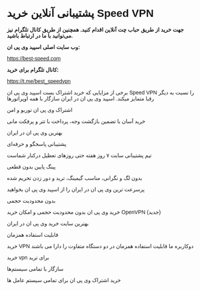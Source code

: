 # پشتیبانی آنلاین خرید Speed VPN

**جهت خرید از طریق حباب چت آنلاین اقدام کنید. همچنین از طریق کانال تلگرام نیز می‌توانید با ما در ارتباط باشید.**


**وب سایت اصلی اسپید وی پی ان:**

https://best-speed.com


**کانال تلگرام برای خرید:**

https://t.me/best_speedvpn

برخی از مزایایی که خرید اشتراک بست اسپید وی پی ان Speed VPN را نسبت به دیگر رقبا متمایز میکند. اسپید وی پی ان در ایران سازگار با همه اوپراتورها

اشتراک وی پی ان توربو و امن

خرید آسان با تضمین بازگشت وجه، پرداخت با تتر و پرفکت مانی

بهترین وی پی ان در ایران

پشتیبانی پاسخگو و حرفه‌ای

تیم پشتیبانی سایت ۷ روز هفته حتی روزهای تعطیل درکنار شماست

پینگ پایین بدون قطعی

بدون لگ و نگرانی، مناسب گیمینگ، ترید و دور زدن تحریم شده

پرسرعت ترین وی پی ان در ایران را از اسپید وی پی ان بخواهید

بدون محدودیت حجمی

خرید وی پی ان بدون محدودیت حجمی و امکان خرید OpenVPN (جدید)

بهترین سایت خرید وی پی ان در ایران

قابلیت استفاده همزمان

خرید VPN دوکاربره ما قابلیت استفاده همزمان در دو دستگاه متفاوت را دارا می‌ باشند

خرید vpn برای ترید

سازگار با تمامی سیستم‌ها

خرید اشتراک وی پی ان برای تمامی سیستم عامل ها

<!--Use the below code snippet to provide real time updates to the live chat plugin without the need of copying and paste each time to your website when changes are made via PBX-->
<call-us-selector phonesystem-url="https://1685.3cx.cloud" party="bspeedclick"></call-us-selector>
 
<!--Incase you don't want real time updates to the live chat plugin when options are changed, use the below code snippet. Please note that each time you change the settings you will need to copy and paste the snippet code to your website--> 
<!--<call-us 
phonesystem-url="https://1685.3cx.cloud" 
style="position:fixed;font-size:16px;line-height:17px;z-index: 99999;--call-us-main-accent-color:#D63004;--call-us-main-background-color:#FFFFFF;--call-us-plate-background-color:#D97E18;--call-us-plate-font-color:#E6E6E6;--call-us-main-font-color:#292929;--call-us-agent-bubble-color:#29292910;right: 20px; bottom: 20px;" 
id="wp-live-chat-by-3CX" 
minimized="true" 
animation-style="slideup" 
party="bspeedclick" 
minimized-style="bubbleright" 
allow-call="false" 
allow-video="false" 
allow-soundnotifications="true" 
enable-mute="true" 
enable-onmobile="true" 
offline-enabled="true" 
enable="true" 
ignore-queueownership="false" 
authentication="none" 
show-operator-actual-name="false" 
aknowledge-received="true" 
gdpr-enabled="false" 
message-userinfo-format="both" 
message-dateformat="both" 
lang="browser" 
button-icon-type="bubble" 
greeting-visibility="none" 
greeting-offline-visibility="none" 
chat-delay="2000" 
enable-direct-call="false" 
enable-ga="false" 
></call-us>--> 
<script defer src="https://downloads-global.3cx.com/downloads/livechatandtalk/v1/callus.js" id="tcx-callus-js" charset="utf-8"></script>
<style>
 .markdown-body{
  direction:rtl;
 }
 body,.markdown-body {
    font-family: sans-serif;
}
</style>
